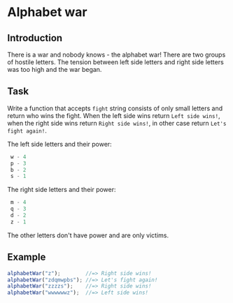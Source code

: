 # Alphabet war

## Introduction
There is a war and nobody knows - the alphabet war!
There are two groups of hostile letters. The tension between left side letters and right side letters was too high and the war began.

## Task
Write a function that accepts `fight` string consists of only small letters and return who wins the fight. When the left side wins return `Left side wins!`, when the right side wins return `Right side wins!`, in other case return `Let's fight again!`.

The left side letters and their power:
```javascript
 w - 4
 p - 3
 b - 2
 s - 1
 ```
The right side letters and their power:
```javascript
 m - 4
 q - 3
 d - 2
 z - 1
 ```
The other letters don't have power and are only victims.

## Example
``` javascript
alphabetWar("z");        //=> Right side wins!
alphabetWar("zdqmwpbs"); //=> Let's fight again!
alphabetWar("zzzzs");    //=> Right side wins!
alphabetWar("wwwwwwz");  //=> Left side wins!